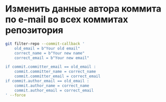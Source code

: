 # Изменить данные автора коммита по e-mail во всех коммитах репозитория

```bash
git filter-repo --commit-callback '
	old_email = b"Your old email"
	correct_name = b"Your new name"
	correct_email = b"Your new email"

if commit.committer_email == old_email :
	commit.committer_name = correct_name
	commit.committer_email = correct_email
if commit.author_email == old_email : 
	commit.author_name = correct_name
	commit.author_email = correct_email
' --force
```
